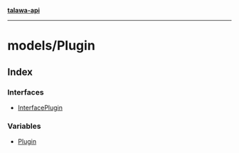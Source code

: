 [**talawa-api**](../../README.md)

***

# models/Plugin

## Index

### Interfaces

- [InterfacePlugin](interfaces/InterfacePlugin.md)

### Variables

- [Plugin](variables/Plugin.md)
